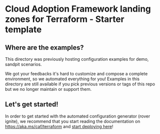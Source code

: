 # Cloud Adoption Framework landing zones for Terraform - Starter template

## Where are the examples? 

This directory was previously hosting configuration examples for demo, sandpit scenarios. 

We got your feedbacks it's hard to customize and compose a complete environment, so we automated everything for you! 
Examples in this directory are still available if you pick previous versions or tags of this repo but we no longer maintain or support them.

## Let's get started!

In order to get started with the automated configuration generator (rover ignite), we recommend that you start reading the documentation on https://aka.ms/caf/terraform and [start deploying here](https://aztfmod.github.io/documentation/docs/enterprise-scale/landingzones/eslz-intro)!
